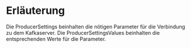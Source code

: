 # Erläuterung

Die ProducerSettings beinhalten die nötigen Parameter für die Verbindung zu dem Kafkaserver.
Die ProducerSettingsValues beinhalten die entsprechenden Werte für die Parameter.